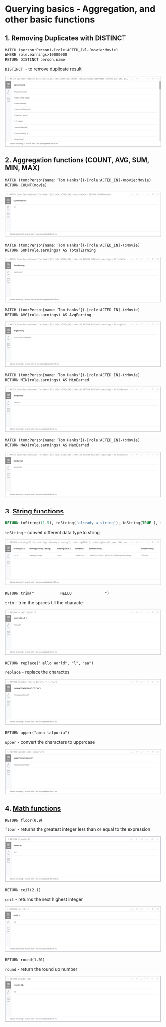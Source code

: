 # Querying basics - Aggregation, and other basic functions

## 1. Removing Duplicates with DISTINCT

```
MATCH (person:Person)-[role:ACTED_IN]-(movie:Movie)
WHERE role.earnings>10000000
RETURN DISTINCT person.name
```

`DISTINCT `- to remove duplicate result

![DISTINCT](https://github.com/aman7797/super-pancake/blob/master/Neo4j/img/distinct1.png)

## 2. Aggregation functions (COUNT, AVG, SUM, MIN, MAX)

```
MATCH (tom:Person{name:'Tom Hanks'})-[role:ACTED_IN]-(movie:Movie)
RETURN COUNT(movie)
```

![Aggregation](https://github.com/aman7797/super-pancake/blob/master/Neo4j/img/Aggregation1.png)

```
MATCH (tom:Person{name:'Tom Hanks'})-[role:ACTED_IN]-(:Movie)
RETURN SUM(role.earnings) AS TotalEarning
```
   
![Aggregation](https://github.com/aman7797/super-pancake/blob/master/Neo4j/img/Aggregation2.png)

```
MATCH (tom:Person{name:'Tom Hanks'})-[role:ACTED_IN]-(:Movie)
RETURN AVG(role.earnings) AS AvgEarning
```
   
![Aggregation](https://github.com/aman7797/super-pancake/blob/master/Neo4j/img/Aggregation3.png)


```
MATCH (tom:Person{name:'Tom Hanks'})-[role:ACTED_IN]-(:Movie)
RETURN MIN(role.earnings) AS MinEarned
```
   
![Aggregation](https://github.com/aman7797/super-pancake/blob/master/Neo4j/img/Aggregation4.png)

```
MATCH (tom:Person{name:'Tom Hanks'})-[role:ACTED_IN]-(:Movie)
RETURN MAX(role.earnings) AS MaxEarned
```
   
![Aggregation](https://github.com/aman7797/super-pancake/blob/master/Neo4j/img/Aggregation5.png)

## 3. [String functions](https://neo4j.com/docs/cypher-manual/current/functions/string/)

```sql
RETURN toString(11.5), toString('already a string'), toString(TRUE ), toString(date({ year:1984, month:10, day:11 })) AS dateString, toString(datetime({ year:1984, month:10, day:11, hour:12, minute:31, second:14, millisecond: 341, timezone: 'Europe/Stockholm' })) AS datetimeString, toString(duration({ minutes: 12, seconds: -60 })) AS durationString
```

`toString` - convert different data type to string

![String functions](https://github.com/aman7797/super-pancake/blob/master/Neo4j/img/string1.png)

```
RETURN trim("            HELLO               ")
```

`trim` - trim the spaces till the character

![String functions](https://github.com/aman7797/super-pancake/blob/master/Neo4j/img/string2.png)

```
RETURN replace("Hello World", "l", "aa")
```

`replace` - replace the charactes

![String functions](https://github.com/aman7797/super-pancake/blob/master/Neo4j/img/string3.png)

```
RETURN upper("aman lalpuria")
```

`upper` - convert the characters to uppercase

![String functions](https://github.com/aman7797/super-pancake/blob/master/Neo4j/img/string4.png)

## 4. [Math functions](https://neo4j.com/docs/cypher-manual/current/functions/mathematical-numeric/)

```
RETURN floor(0,9)
```

`floor` - returns the greatest integer less than or equal to the expression

![Math functions](https://github.com/aman7797/super-pancake/blob/master/Neo4j/img/math1.png)
```
RETURN ceil(2.1)
```

`ceil` - returns the next highest integer

![Math functions](https://github.com/aman7797/super-pancake/blob/master/Neo4j/img/math2.png)

```
RETURN round(1.02)
```
`round` - return the round up number

![Math functions](https://github.com/aman7797/super-pancake/blob/master/Neo4j/img/math3.png)